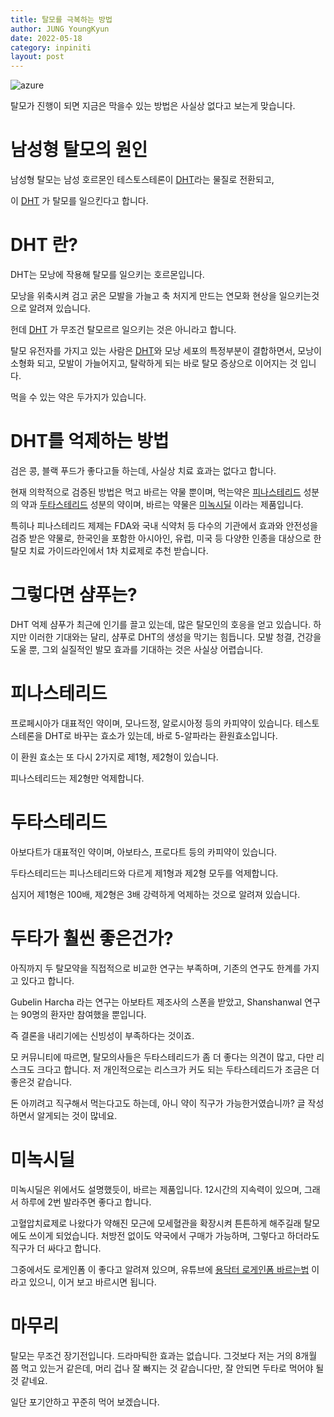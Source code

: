 ```yaml
---
title: 탈모를 극복하는 방법
author: JUNG YoungKyun
date: 2022-05-18
category: inpiniti
layout: post
---
```


![azure](https://img.shields.io/badge/탈모-2022.05.18-red.svg)

탈모가 진행이 되면 지금은 막을수 있는 방법은 사실상 없다고 보는게 맞습니다.

# 남성형 탈모의 원인

남성형 탈모는 남성 호르몬인 테스토스테론이 [DHT](#HDT-란?)라는 물질로 전환되고,

이 [DHT](#HDT-란?) 가 탈모를 일으킨다고 합니다.

# DHT 란?

DHT는 모낭에 작용해 탈모를 일으키는 호르몬입니다.

모낭을 위축시켜 검고 굵은 모발을 가늘고 축 처지게 만드는 연모화 현상을 일으키는것으로 알려져 있습니다.

헌데 [DHT](#HDT-란?) 가 무조건 탈모르르 일으키는 것은 아니라고 합니다.

탈모 유전자를 가지고 있는 사람은 [DHT](#HDT-란?)와 모낭 세포의 특정부분이 결합하면서, 
모낭이 소형화 되고, 모발이 가늘어지고, 탈락하게 되는 바로 탈모 증상으로 이어지는 것 입니다.

먹을 수 있는 약은 두가지가 있습니다.

# DHT를 억제하는 방법

검은 콩, 블랙 푸드가 좋다고들 하는데, 사실상 치료 효과는 없다고 합니다.

현재 의학적으로 검증된 방법은 먹고 바르는 약물 뿐이며, 
먹는약은 [피나스테리드](#피나스테리드) 성분의 약과 [두타스테리드](#두타스테리드) 성분의 약이며,
바르는 약물은 [미녹시딜](#미녹시딜) 이라는 제품입니다.

특히나 피나스테리드 제제는 FDA와 국내 식약처 등 다수의 기관에서 효과와 안전성을 검증 받은 약물로,
한국인을 포함한 아시아인, 유럽, 미국 등 다양한 인종을 대상으로 한 탈모 치료 가이드라인에서 1차 치료제로 추천 받습니다.

# 그렇다면 샴푸는?

DHT 억제 샴푸가 최근에 인기를 끌고 있는데, 많은 탈모인의 호응을 얻고 있습니다. 
하지만 이러한 기대와는 달리, 샴푸로 DHT의 생성을 막기는 힘듭니다.
모발 청결, 건강을 도울 뿐, 그외 실질적인 발모 효과를 기대하는 것은 사실상 어렵습니다.

# 피나스테리드

프로페시아가 대표적인 약이며, 모나드정, 알로시아정 등의 카피약이 있습니다.
테스토스테론을 DHT로 바꾸는 효소가 있는데, 바로 5-알파라는 환원효소입니다.

이 환원 효소는 또 다시 2가지로 제1형, 제2형이 있습니다.

피나스테리드는 제2형만 억제합니다.

# 두타스테리드

아보다트가 대표적인 약이며, 아보타스, 프로다트 등의 카피약이 있습니다.

두타스테리드는 피나스테리드와 다르게 제1형과 제2형 모두를 억제합니다.

심지어 제1형은 100배, 제2형은 3배 강력하게 억제하는 것으로 알려져 있습니다.

# 두타가 훨씬 좋은건가?

아직까지 두 탈모약을 직접적으로 비교한 연구는 부족하며, 기존의 연구도 한계를 가지고 있다고 합니다.

Gubelin Harcha 라는 연구는 아보타트 제조사의 스폰을 받았고,
Shanshanwal 연구는 90명의 환자만 참여했을 뿐입니다.

즉 결론을 내리기에는 신빙성이 부족하다는 것이죠.

모 커뮤니티에 따르면, 탈모의사들은 두타스테리드가 좀 더 좋다는 의견이 많고, 다만 리스크도 크다고 합니다.
저 개인적으로는 리스크가 커도 되는 두타스테리드가 조금은 더 좋은것 같습니다.

돈 아끼려고 직구해서 먹는다고도 하는데, 아니 약이 직구가 가능한거였습니까? 글 작성하면서 알게되는 것이 많네요.

# 미녹시딜

미녹시딜은 위에서도 설명했듯이, 바르는 제품입니다. 12시간의 지속력이 있으며, 그래서 하루에 2번 발라주면 좋다고 합니다.

고혈압치료제로 나왔다가 약해진 모근에 모세혈관을 확장시켜 튼튼하게 해주길래 탈모에도 쓰이게 되었습니다. 처방전 없이도 약국에서 구매가 가능하며,
그렇다고 하더라도 직구가 더 싸다고 합니다.

그중에서도 로게인폼 이 좋다고 알려져 있으며, 유튜브에 [용닥터 로게인폼 바르는법](https://www.youtube.com/watch?v=hYVrhWmUzU8) 이라고 있으니,
이거 보고 바르시면 됩니다.

# 마무리

탈모는 무조건 장기전입니다. 
드라마틱한 효과는 없습니다. 
그것보다 저는 거의 8개월 쯤 먹고 있는거 같은데, 머리 겁나 잘 빠지는 것 같습니다만, 
잘 안되면 두타로 먹어야 될 것 같네요.

일단 포기안하고 꾸준히 먹어 보겠습니다.